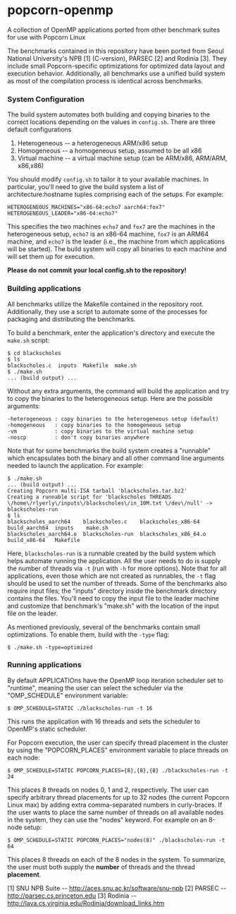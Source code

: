 # popcorn-openmp
A collection of OpenMP applications ported from other benchmark suites for use with Popcorn Linux

The benchmarks contained in this repository have been ported from Seoul National University's NPB [1] (C-version), PARSEC [2] and Rodinia [3].  They include small Popcorn-specific optimizations for optimized data layout and execution behavior.  Additionally, all benchmarks use a unified build system as most of the compilation process is identical across benchmarks.

### System Configuration

The build system automates both building and copying binaries to the correct locations depending on the values in ```config.sh```.  There are three default configurations

1. Heterogeneous -- a heterogeneous ARM/x86 setup
2. Homogeneous -- a homogeneous setup, assumed to be all x86
3. Virtual machine -- a virtual machine setup (can be ARM/x86, ARM/ARM, x86,x86)

You should modify ```config.sh``` to tailor it to your available machines.  In particular, you'll need to give the build system a list of architecture:hostname tuples comprising each of the setups.  For example:

```
HETEROGENEOUS_MACHINES="x86-64:echo7 aarch64:fox7"
HETEROGENEOUS_LEADER="x86-64:echo7"
```

This specifies the two machines ```echo7``` and ```fox7``` are the machines in the heterogeneous setup, ```echo7``` is an x86-64 machine, ```fox7``` is an ARM64 machine, and ```echo7``` is the leader (i.e., the machine from which applications will be started).  The build system will copy all binaries to each machine and will set them up for execution.

**Please do not commit your local config.sh to the repository!**

### Building applications

All benchmarks utilize the Makefile contained in the repository root.  Additionally, they use a script to automate some of the processes for packaging and distributing the benchmarks.

To build a benchmark, enter the application's directory and execute the ```make.sh``` script:

```
$ cd blackscholes
$ ls
blackscholes.c  inputs  Makefile  make.sh
$ ./make.sh
... (build output) ...
```

Without any extra arguments, the command will build the application and try to copy the binaries to the heterogeneous setup.  Here are the possible arguments:

```
-heterogeneous : copy binaries to the heterogeneous setup (default)
-homogeneous   : copy binaries to the homogeneous setup
-vm            : copy binaries to the virtual machine setup
-noscp         : don't copy binaries anywhere
```

Note that for some benchmarks the build system creates a "runnable" which encapsulates both the binary and all other command line arguments needed to launch the application.  For example:

```
$ ./make.sh
... (build output) ...
Creating Popcorn multi-ISA tarball 'blackscholes.tar.bz2'
Creating a runnable script for 'blackscholes THREADS \/home\/rlyerly\/inputs\/blackscholes\/in_10M.txt \/dev\/null' -> blackscholes-run
$ ls
blackscholes_aarch64    blackscholes.c    blackscholes_x86-64    build_aarch64  inputs    make.sh
blackscholes_aarch64.o  blackscholes-run  blackscholes_x86_64.o  build_x86-64   Makefile
```

Here, ```blackscholes-run``` is a runnable created by the build system which helps automate running the application.  All the user needs to do is supply the number of threads via ```-t``` (run with ```-h``` for more options).  Note that for all applications, even those which are not created as runnables, the ```-t``` flag should be used to set the number of threads.  Some of the benchmarks also require input files; the "inputs" directory inside the benchmark directory contains the files.  You'll need to copy the input file to the leader machine and customize that benchmark's "make.sh" with the location of the input file on the leader.

As mentioned previously, several of the benchmarks contain small optimizations.  To enable them, build with the ```-type``` flag:

```
$ ./make.sh -type=optimized
```

### Running applications

By default APPLICATIOns have the OpenMP loop iteration scheduler set to "runtime", meaning the user can select the scheduler via the "OMP_SCHEDULE" environment variable:

```
$ OMP_SCHEDULE=STATIC ./blackscholes-run -t 16
```

This runs the application with 16 threads and sets the scheduler to OpenMP's static scheduler.

For Popcorn execution, the user can specify thread placement in the cluster by using the "POPCORN_PLACES" environment variable to place threads on each node:

```
$ OMP_SCHEDULE=STATIC POPCORN_PLACES={8},{8},{8} ./blackscholes-run -t 24
```

This places 8 threads on nodes 0, 1 and 2, respectively.  The user can specify arbitrary thread placements for up to 32 nodes (the current Popcorn Linux max) by adding extra comma-separated numbers in curly-braces.  If the user wants to place the same number of threads on all available nodes in the system, they can use the "nodes" keyword.  For example on an 8-node setup:

```
$ OMP_SCHEDULE=STATIC POPCORN_PLACES="nodes(8)" ./blackscholes-run -t 64
```

This places 8 threads on each of the 8 nodes in the system.  To summarize, the user must both supply the **number** of threads and the thread **placement**.

[1] SNU NPB Suite -- http://aces.snu.ac.kr/software/snu-npb
[2] PARSEC -- http://parsec.cs.princeton.edu
[3] Rodinia -- http://lava.cs.virginia.edu/Rodinia/download_links.htm
